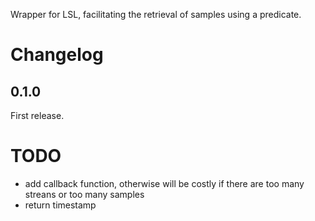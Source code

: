 Wrapper for LSL, facilitating the retrieval of samples using a predicate.

# Changelog

## 0.1.0

First release.

# TODO

- add callback function, otherwise will be costly if there are too many streans or too many samples
- return timestamp
